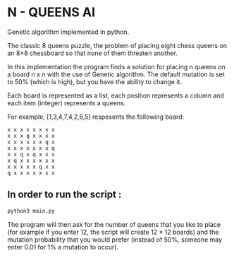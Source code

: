 # N - QUEENS AI
Genetic algorithm implemented in python.




The classic 8 queens puzzle, the problem of placing eight chess queens on an 8×8 chessboard so that none of them threaten another.

In this implementation the program finds a solution for placing n queens on a board n x n with the use of Genetic algorithm. The default mutation is set to 50% (which is high), but you have the ability to change it.

Each board is represented as a list, each position represents a column and each item (integer) represents a queens.

For example, [1,3,4,7,4,2,6,5] respesents the following board:

```
x x x x x x x x 
x x x q x x x x 
x x x x x x q x
x x x x x x x q
x x q x q x x x 
x q x x x x x x 
x x x x x q x x 
q x x x x x x x 
```




## In order to run the script :
```bash 
python3 main.py
```

The program will then ask for the number of queens that you like to place (for example if you enter 12, the script will create 12 * 12 boards) and the mutation probability that you would prefer (instead of 50%, someone may enter 0.01 for 1% a mutation to occur).
